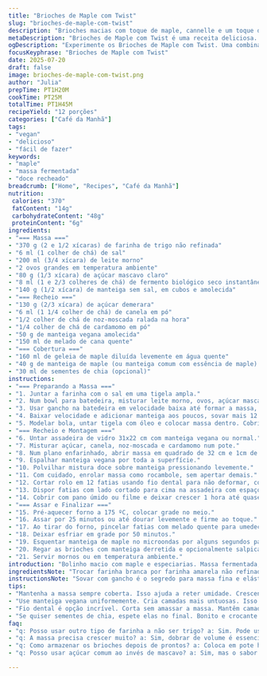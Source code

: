 ```yaml
---
title: "Brioches de Maple com Twist"
slug: "brioches-de-maple-com-twist"
description: "Brioches macias com toque de maple, cannelle e um toque diferente com noz-moscada e cardamomo. Massa levemente pegajosa, fermentação longa pra sabor profundo. Cobertura de açúcar mascavo combinado com melado e manteiga vegana. Finaliza com geleia de bordo líquida e raspas de limão pra quebrar o doce. Técnica usando corte com fio dental pra camadas. Assa até dourar e humedecer com xarope quente. Glacê de manteiga e maple com opção crocante de sementes de chia. Variedade nos ingredientes e processo alternado resultando brioches ricos, texturizados, aveludados e com aroma marcante."
metaDescription: "Brioches de Maple com Twist é uma receita deliciosa. Com especiarias e uma cobertura incrível, é perfeita para acompanhar o café da manhã."
ogDescription: "Experimente os Brioches de Maple com Twist. Uma combinação única de sabores e texturas, ideal para um lanche especial."
focusKeyphrase: "Brioches de Maple com Twist"
date: 2025-07-20
draft: false
image: brioches-de-maple-com-twist.png
author: "Julia"
prepTime: PT1H20M
cookTime: PT25M
totalTime: PT1H45M
recipeYield: "12 porções"
categories: ["Café da Manhã"]
tags:
- "vegan"
- "delicioso"
- "fácil de fazer"
keywords:
- "maple"
- "massa fermentada"
- "doce recheado"
breadcrumb: ["Home", "Recipes", "Café da Manhã"]
nutrition: 
 calories: "370"
 fatContent: "14g"
 carbohydrateContent: "48g"
 proteinContent: "6g"
ingredients:
- "=== Massa ==="
- "370 g (2 e 1/2 xícaras) de farinha de trigo não refinada"
- "6 ml (1 colher de chá) de sal"
- "200 ml (3/4 xícara) de leite morno"
- "2 ovos grandes em temperatura ambiente"
- "80 g (1/3 xícara) de açúcar mascavo claro"
- "8 ml (1 e 2/3 colheres de chá) de fermento biológico seco instantâneo"
- "140 g (1/2 xícara) de manteiga sem sal, em cubos e amolecida"
- "=== Recheio ==="
- "130 g (2/3 xícara) de açúcar demerara"
- "6 ml (1 1/4 colher de chá) de canela em pó"
- "1/2 colher de chá de noz-moscada ralada na hora"
- "1/4 colher de chá de cardamomo em pó"
- "50 g de manteiga vegana amolecida"
- "150 ml de melado de cana quente"
- "=== Cobertura ==="
- "160 ml de geleia de maple diluída levemente em água quente"
- "40 g de manteiga de maple (ou manteiga comum com essência de maple) amolecida"
- "30 ml de sementes de chia (opcional)"
instructions:
- "=== Preparando a Massa ==="
- "1. Juntar a farinha com o sal em uma tigela ampla."
- "2. Num bowl para batedeira, misturar leite morno, ovos, açúcar mascavo e fermento até dissolver. Adicionar a farinha aos poucos."
- "3. Usar gancho na batedeira em velocidade baixa até formar a massa, aumentar e sovar por 5 minutos até ficar lisa."
- "4. Baixar velocidade e adicionar manteiga aos poucos, sovar mais 12 minutos. Massa vai ficar um pouco pegajosa, é normal."
- "5. Modelar bola, untar tigela com óleo e colocar massa dentro. Cobrir com plástico filme e deixar crescer em local quente e úmido por cerca de 2 horas, até dobrar de volume."
- "=== Recheio e Montagem ==="
- "6. Untar assadeira de vidro 31x22 cm com manteiga vegana ou normal."
- "7. Misturar açúcar, canela, noz-moscada e cardamomo num pote."
- "8. Num plano enfarinhado, abrir massa em quadrado de 32 cm e 1cm de altura."
- "9. Espalhar manteiga vegana por toda a superfície."
- "10. Polvilhar mistura doce sobre manteiga pressionando levemente."
- "11. Com cuidado, enrolar massa como rocambole, sem apertar demais."
- "12. Cortar rolo em 12 fatias usando fio dental para não deformar, como na receita clássica."
- "13. Dispor fatias com lado cortado para cima na assadeira com espaço."
- "14. Cobrir com pano úmido ou filme e deixar crescer 1 hora até quase triplicar."
- "=== Assar e Finalizar ==="
- "15. Pré-aquecer forno a 175 ºC, colocar grade no meio."
- "16. Assar por 25 minutos ou até dourar levemente e firme ao toque."
- "17. Ao tirar do forno, pincelar fatias com melado quente para umedecer."
- "18. Deixar esfriar em grade por 50 minutos."
- "19. Esquentar manteiga de maple no microondas por alguns segundos para ficar fluida."
- "20. Regar as brioches com manteiga derretida e opcionalmente salpicar sementes de chia para crocância."
- "21. Servir mornos ou em temperatura ambiente."
introduction: "Bolinho macio com maple e especiarias. Massa fermentada, sovada bastante. Açúcar demerara mistura ao melado dourado. Canela, cardamomo e noz-moscada dão calor. Rolinhos fatiados com fio dental para evitar amassar. Cada fatia revela camadas açucaradas e amanteigadas. Assa até dourar e ser macio. Melado quente absorvido na hora do forno. Finalização com manteiga aromatizada de maple, fica quase pegajoso e perfumado. Sementes de chia pra contraste de textura - crocante e saudável. Receita adaptada com toque vegano para a manteiga e adoçantes alternativos. Bom para café da manhã. Dá vontade de comer quente com café coado na hora. Prepare com calma, porque a fermentação é responsável por trazer aroma e leveza à massa, fundamental pra textura e sabor."
ingredientsNote: "Trocar farinha branca por farinha amarela não refinada muda corpo da massa, dá mais sabor. Açúcar mascavo é mais escuro, substitui açúcar comum pra dar cor e caramelo. Fermento instantâneo em quantidade pequena pois fermentação longa ajuda desenvolvimento do glúten e sabor. Manteiga vegana traz gordura sem lactose e frescor. Melado no lugar do xarope de maple reduz doçura direta e acrescenta profundidade. Noz-moscada e cardamomo levam aroma quente e complexo, fazem a receita sair do comum. A manteiga aromatizada com maple no final é cremosa, derrete na boca, mas pode ser substituída por manteiga comum com essência natural para manter o perfil tradicional. Sementes de chia dá crocância e valor nutricional extra, opcional. Cuidado no tempo de passar o melado que precisa estar quente para melhor penetração, ao mesmo tempo não muito quente pra não deformar os brioches."
instructionsNote: "Sovar com gancho é o segredo para massa fina e elástica. Se não tiver, sovar à mão por pelo menos 15 minutos. A massa deve ficar pegajosa, isso indica boa hidratação. Cubra sempre com filme plástico para reter umidade e calor durante fermentação, assim a massa cresce melhor. Ao abrir massa, enfarinhar pouco só o suficiente para evitar grudar no plano. Espalhar manteiga vegana uniforme, isso evita massa ressecar e cria camadas untuosas. Enrolar firme a massa mas sem apertar senão o ar vai sair e o brioche fica duro. O corte com fio dental mantém formato sem prejuízo na massa. Durante a segunda fermentação, é importante que o ambiente seja quente e úmido para massa crescer mais rápido e de maneira uniforme, pode usar um forno desligado com uma tigela de água quente dentro. Ao assar, se dourar muito rápido, cobrir com papel alumínio para assar por dentro sem queimar. Passar melado ainda quente ajuda umedecer e dar brilho; esperar esfriar deixa massa menos macia. A manteiga de maple na cobertura deve estar apenas levemente aquecida para não escorrer demais. Sementes de chia são opcionais, mas dão visual bonito e textura contrastante que quebra doce. Sirva com chá preto ou café forte."
tips:
- "Mantenha a massa sempre coberta. Isso ajuda a reter umidade. Crescendo em ambiente quente, acelera fermentação. Use um forno desligado com água quente dentro. Ferramenta útil para um clima ideal. Evitar yu danificada também é essencial. O tempo de fermentação é crucial. Lembre-se. Sova com o gancho é melhor. Se fizer à mão, são pelo menos 15 minutos."
- "Use manteiga vegana uniformemente. Cria camadas mais untuosas. Isso ajuda também a evitar que massa resseque. Abrir a massa em superfície enfarinhada, mas não muito. Quadro quadrado de 32 cm e 1 cm de altura permite boa distribuição. Rolando firme, mas não apertando. Isso garante ar dentro da massa. Resultados são diferentes com toques mais firmes."
- "Fio dental é opção incrível. Corta sem amassar a massa. Mantêm camada perfeita. Assar até dourar é o ponto ideal. Se dourar muito rápido, cobrir com papel alumínio. Garantir que asse por dentro. Depois de tirar do forno, passar melado quente. Seca menos e dá brilho à massa. Uma dica, faça a manteiga de maple não muito quente."
- "Se quiser sementes de chia, espete elas no final. Bonito e crocante. Alternativa saudável, mas não essencial. Diferentes texturas na receita são ótimas. O calor do melado de cana é fundamental. Permite a penetração nos brioches. Não deixar esfriar demais. O aroma invade a casa enquanto assa. É inconfundível. Invista tempo e ingredientes de qualidade."
faq:
- "q: Posso usar outro tipo de farinha a não ser trigo? a: Sim. Pode usar farinha de arroz, mas textura muda. Não vai ficar igual. Mas ainda é gostoso. Trabalhar a massa pode ser diferente. Faz parte da experiência, mistura um pouco."
- "q: A massa precisa crescer muito? a: Sim, dobrar de volume é essencial. Tempo varia. Dependendo do calor do local, pode demorar mais. Mas não apresse. Depois de cortada e disposta na assadeira, mais uma hora de espera é necessária. Ajuda a aerar mais."
- "q: Como armazenar os brioches depois de prontos? a: Coloca em pote hermético. Alternativa, filme plástico em volta. Melhor fora da geladeira. Isso mantém a umidade. Se encolher, aqueça um pouco antes de servir. Isso traz de volta a maciez."
- "q: Posso usar açúcar comum ao invés de mascavo? a: Sim, mas o sabor muda. Açúcar mascavo é mais caramelizado. Isso afeta também a cor e a umidade da massa. Mistura diferentes açúcares pode trazer resultados interessantes. Experimente alternativas."

---
```

